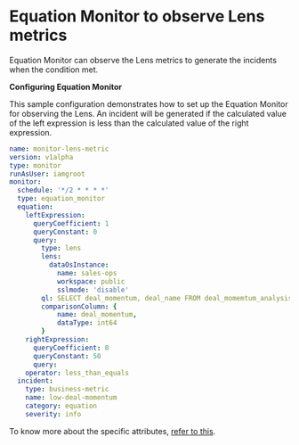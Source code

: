 # Equation Monitor to observe Lens metrics

Equation Monitor can observe the Lens metrics to generate the incidents when the condition met.

**Configuring Equation Monitor**

This sample configuration demonstrates how to set up the Equation Monitor for observing the Lens. An incident will be generated if the calculated value of the left expression is less than the calculated value of the right expression.
```yaml
name: monitor-lens-metric
version: v1alpha
type: monitor
runAsUser: iamgroot
monitor:
  schedule: '*/2 * * * *'
  type: equation_monitor
  equation:
    leftExpression:
      queryCoefficient: 1
      queryConstant: 0
      query:
        type: lens
        lens:
          dataOsInstance:
            name: sales-ops
            workspace: public
            sslmode: 'disable'
        ql: SELECT deal_momentum, deal_name FROM deal_momemtum_analysis where deal_momentum is not null and deal_momentum != 0
        comparisonColumn: {
            name: deal_momentum,
            dataType: int64
        }
    rightExpression:
      queryCoefficient: 0
      queryConstant: 50
      query:
    operator: less_than_equals
  incident:
    type: business-metric
    name: low-deal-momentum
    category: equation
    severity: info
```
To know more about the specific attributes, [refer to this](/resources/monitor/configurations/).